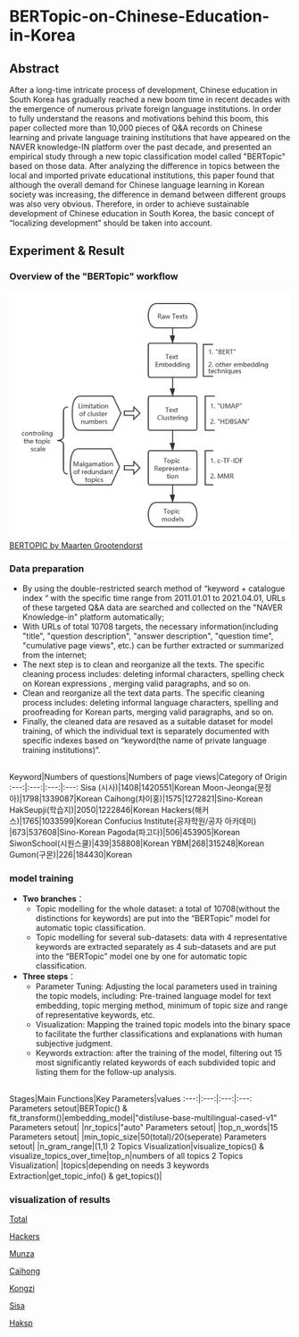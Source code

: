 # BERTopic-on-Chinese-Education-in-Korea
## Abstract
After a long-time intricate process of development, Chinese education in South Korea has gradually reached a new boom time in recent decades with the emergence of numerous private foreign language institutions. In order to fully understand the reasons and motivations behind this boom, this paper collected more than 10,000 pieces of Q&A records on Chinese learning and private language training institutions that have appeared on the NAVER knowledge-IN platform over the past decade, and presented an empirical study through a new topic classification model called "BERTopic" based on those data. After analyzing the difference in topics between the local and imported private educational institutions, this paper found that although the overall demand for Chinese language learning in Korean society was increasing, the difference in demand between different groups was also very obvious. Therefore, in order to achieve sustainable development of Chinese education in South Korea, the basic concept of “localizing development” should be taken into account.

## Experiment & Result
### Overview of the "BERTopic" workflow
![BERTopic Process](https://github.com/feili0820/BERTopic-on-Chinese-Education-in-Korea/blob/main/plots/bertopic%20process.png "BERTopic Process")
[BERTOPIC by Maarten Grootendorst](https://github.com/MaartenGr/BERTopic "For more details, click here.")

### Data preparation
* By using the double-restricted search method of “keyword  + catalogue index “ with the specific time range from 2011.01.01 to 2021.04.01, URLs of these targeted Q&A data are searched and collected on the "NAVER Knowledge-in" platform automatically;
* With URLs of total 10708 targets, the necessary information(including "title", "question description", "answer description", "question time", "cumulative page views", etc.) can be further extracted or summarized from the internet;
* The next step is to clean and reorganize all the texts. The specific cleaning process includes: deleting informal characters, spelling check on Korean expressions , merging valid paragraphs, and so on.
* Clean and reorganize all the text data parts. The specific cleaning process includes: deleting informal language characters, spelling and proofreading for Korean parts, merging valid paragraphs, and so on. 
* Finally, the cleaned data are resaved as a suitable dataset for model training, of which the individual text is separately documented with specific indexes based on “keyword(the name of private language training institutions)”.
<br>
Keyword|Numbers of questions|Numbers of page views|Category of Origin
:---:|:---:|:---:|:---:
Sisa (시사)|1408|1420551|Korean
Moon-Jeonga(문정아)|1798|1339087|Korean
Caihong(차이홍)|1575|1272821|Sino-Korean
HakSeupji(학습지)|2050|1222846|Korean
Hackers(해커스)|1765|1033599|Korean
Confucius Institute(공자학원/공자 아카데미) |673|537608|Sino-Korean
Pagoda(파고다)|506|453905|Korean
SiwonSchool(시원스쿨)|439|358808|Korean
YBM|268|315248|Korean
Gumon(구몬)|226|184430|Korean

### model training
*	__Two branches__：
    * Topic modelling for the whole dataset: a total of 10708(without the distinctions for keywords) are put into the “BERTopic” model for automatic topic classification.
    * Topic modelling for several sub-datasets: data with 4 representative keywords are extracted separately as 4 sub-datasets and are put into the “BERTopic” model one by one for automatic topic classification.
*	__Three steps__：
    * Parameter Tuning: Adjusting the local parameters used in training the topic models, including: Pre-trained language model for text embedding, topic merging method, minimum of topic size and range of representative keywords, etc.
    * Visualization: Mapping the trained topic models into the binary space to facilitate the further classifications and explanations with human subjective judgment.
    * Keywords extraction: after the training of the model, filtering out 15 most significantly related keywords of each subdivided topic and listing them for the follow-up analysis.
<br>
Stages|Main Functions|Key Parameters|values
:---:|:---:|:---:|:---:
Parameters setout|BERTopic() & fit_transform()|embedding_model|"distiluse-base-multilingual-cased-v1" 
Parameters setout| |nr_topics|"auto"
Parameters setout| |top_n_words|15
Parameters setout| |min_topic_size|50(total)/20(seperate)
Parameters setout| |n_gram_range|(1,1)
2 Topics Visualization|visualize_topics() & visualize_topics_over_time|top_n|numbers of all topics
2 Topics Visualization| |topics|depending on needs
3 keywords Extraction|get_topic_info() & get_topics()| 	　	

### visualization of results

[Total](https://github.com/feili0820/BERTopic-on-Chinese-Education-in-Korea/blob/main/plots/SenMa_all.html "Total")

[Hackers](https://github.com/feili0820/BERTopic-on-Chinese-Education-in-Korea/blob/main/plots/figa_Hackers.html "Hackers")

[Munza](https://github.com/feili0820/BERTopic-on-Chinese-Education-in-Korea/blob/main/plots/figa_Munza.html "Munza")

[Caihong](https://github.com/feili0820/BERTopic-on-Chinese-Education-in-Korea/blob/main/plots/figa_caihong.html "Caihong")

[Kongzi](https://github.com/feili0820/BERTopic-on-Chinese-Education-in-Korea/blob/main/plots/figa_kongzi.html "Kongzi")

[Sisa](https://github.com/feili0820/BERTopic-on-Chinese-Education-in-Korea/blob/main/plots/figa_sisa.html "Sisa")

[Haksp](https://github.com/feili0820/BERTopic-on-Chinese-Education-in-Korea/blob/main/plots/figa_Haksp.html "Haksp")





